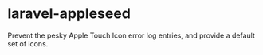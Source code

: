 # laravel-appleseed
Prevent the pesky Apple Touch Icon error log entries, and provide a default set of icons.
 
